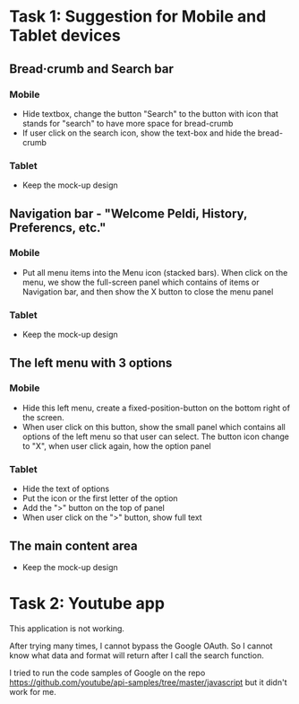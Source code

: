 # Task 1: Suggestion for Mobile and Tablet devices

## Bread·crumb and Search bar

### Mobile
- Hide textbox, change the button "Search" to the button with icon that stands for "search" to have more space for bread-crumb
- If user click on the search icon, show the text-box and hide the bread-crumb

### Tablet
- Keep the mock-up design

## Navigation bar - "Welcome Peldi, History, Preferencs, etc."

### Mobile
- Put all menu items into the Menu icon (stacked bars). When click on the menu, we show the full-screen panel which contains of items or Navigation bar, and then show the X button to close the menu panel

### Tablet
- Keep the mock-up design

## The left menu with 3 options

### Mobile
- Hide this left menu, create a fixed-position-button on the bottom right of the screen.
- When user click on this button, show the small panel which contains all options of the left menu so that user can select. The button icon change to "X", when user click again, how the option panel

### Tablet
- Hide the text of options
- Put the icon or the first letter of the option
- Add the ">" button on the top of panel
- When user click on the ">" button, show full text

## The main content area
- Keep the mock-up design


# Task 2: Youtube app

This application is not working.

After trying many times, I cannot bypass the Google OAuth. So I cannot know what data and format will return after I call the search function.

I tried to run the code samples of Google on the repo https://github.com/youtube/api-samples/tree/master/javascript but it didn't work for me.

